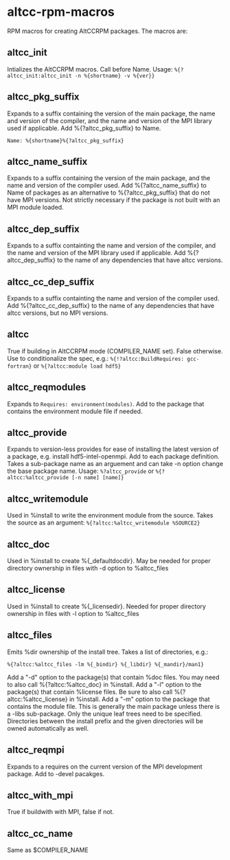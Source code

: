 # altcc-rpm-macros
RPM macros for creating AltCCRPM packages.  The macros are:

## altcc_init
Intializes the AltCCRPM macros.  Call before Name.
Usage: `%{?altcc_init:altcc_init -n %{shortname} -v %{ver}}`

## altcc_pkg_suffix
Expands to a suffix containing the version of the main package, the name and version of the compiler, and the name and version of the MPI library used if applicable.  Add %{?altcc_pkg_suffix} to Name.
```
Name: %{shortname}%{?altcc_pkg_suffix}
```

## altcc_name_suffix
Expands to a suffix containing the version of the main package, and the name and version of the compiler used.  Add %{?altcc_name_suffix} to Name of packages as an alternative to %{?altcc_pkg_suffix} that do not have MPI versions.  Not strictly necessary if the package is not built with an MPI module loaded.

## altcc_dep_suffix
Expands to a suffix containting the name and version of the compiler, and the name and version of the MPI library used if applicable.  Add %{?altcc_dep_suffix} to the name of any dependencies that have altcc versions.

## altcc_cc_dep_suffix
Expands to a suffix containting the name and version of the compiler used.  Add %{?altcc_cc_dep_suffix} to the name of any dependencies that have altcc versions, but no MPI versions.

## altcc
True if building in AltCCRPM mode (COMPILER_NAME set).  False otherwise.  Use to conditionalize the spec, e.g.: `%{!?altcc:BuildRequires: gcc-fortran}` or `%{?altcc:module load hdf5}`

## altcc_reqmodules
Expands to `Requires: environment(modules)`.  Add to the package that contains the environment module file if needed.

## altcc_provide
Expands to version-less provides for ease of installing the latest version of a package, e.g. install hdf5-intel-openmpi.  Add to each package definition.  Takes a sub-package name as an arguement and can take -n option change the base package name.  Usage: `%?altcc_provide` or `%{?altcc:%altcc_provide [-n name] [name]}`

## altcc_writemodule
Used in %install to write the environment module from the source.  Takes the source as an argument: `%{?altcc:%altcc_writemodule %SOURCE2}`

## altcc_doc
Used in %install to create %{_defaultdocdir}.  May be needed for proper directory ownership in files with -d option to %altcc_files

## altcc_license
Used in %install to create %{_licensedir}.  Needed for proper directory ownership in files with -l option to %altcc_files

## altcc_files
Emits %dir ownership of the install tree.  Takes a list of directories, e.g.:
```
%{?altcc:%altcc_files -lm %{_bindir} %{_libdir} %{_mandir}/man1}
```
Add a "-d" option to the package(s) that contain %doc files.  You may need to also call %{?altcc:%altcc_doc} in %install.
Add a "-l" option to the package(s) that contain %license files.  Be sure to also call %{?altcc:%altcc_license} in %install.
Add a "-m" option to the package that contains the module file.  This is generally the main package unless there is a -libs sub-package.
Only the unique leaf trees need to be specified.  Directories between the install prefix and the given directories will be owned automatically as well.

## altcc_reqmpi
Expands to a requires on the current version of the MPI development package.  Add to -devel pacakges.

## altcc_with_mpi
True if buildwith with MPI, false if not.

## altcc_cc_name
Same as $COMPILER_NAME
